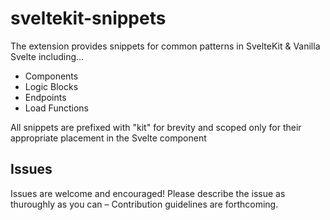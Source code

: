 # sveltekit-snippets

The extension provides snippets for common patterns in SvelteKit &amp; Vanilla Svelte including...

- Components
- Logic Blocks
- Endpoints
- Load Functions

All snippets are prefixed with "kit" for brevity and scoped only for their appropriate placement in the Svelte component

## Issues

Issues are welcome and encouraged! Please describe the issue as thuroughly as you can – Contribution guidelines are forthcoming.
